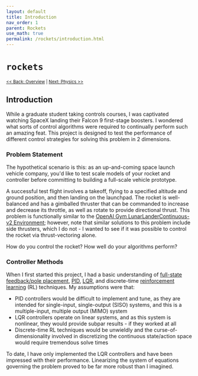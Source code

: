```yaml
---
layout: default
title: Introduction
nav_order: 1
parent: Rockets
use_math: true
permalink: /rockets/introduction.html
---
```


# `rockets`

<small>[<< Back: Overview](/rockets) | [Next: Physics >>](physics) </small>

## Introduction

While a graduate student taking controls courses, I was captivated watching SpaceX landing their Falcon 9 first-stage boosters.  I wondered what sorts of control algorithms were required to continually perform such an amazing feat. This project is designed to test the performance of different control strategies for solving this problem in 2 dimensions.

### Problem Statement 

The hypothetical scenario is this: as an up-and-coming space launch vehicle company, you'd like to test scale models of your rocket and controller before committing to building a full-scale vehicle prototype.  

A successful test flight involves a takeoff, flying to a specified altitude and ground position, and then landing on the launchpad.  The rocket is well-balanced and has a gimballed thruster that can be commanded to increase and decrease its throttle, as well as rotate to provide directional thrust.  This problem is functionally similar to the [OpenAI Gym LunarLanderContinuous-v2 Environment](https://gym.openai.com/envs/LunarLanderContinuous-v2/); however, note that similar solutions to this problem include side thrusters, which I do not - I wanted to see if it was possible to control the rocket via thrust-vectoring alone.  

How do you control the rocket?  How well do your algorithms perform?

### Controller Methods 

When I first started this project, I had a basic understanding of [full-state feedback/pole placement](https://en.wikipedia.org/wiki/Full_state_feedback), [PID](https://en.wikipedia.org/wiki/PID_controller), [LQR](https://en.wikipedia.org/wiki/Linear%E2%80%93quadratic_regulator), and discrete-time [reinforcement learning](https://en.wikipedia.org/wiki/Reinforcement_learning) (RL) techniques.  My assumptions were that: 
* PID controllers would be difficult to implement and tune, as they are intended for single-input, single-output (SISO) systems, and this is a multiple-input, multiple output (MIMO) system 
* LQR controllers operate on linear systems, and as this system is nonlinear, they would provide subpar results - if they worked at all 
* Discrete-time RL techniques would be unwieldly and the curse-of-dimensionality involved in discretizing the continuous state/action space would require tremendous solve times

To date, I have only implemented the LQR controllers and have been impressed with their performance.  Linearizing the system of equations governing the problem proved to be far more robust than I imagined.  
